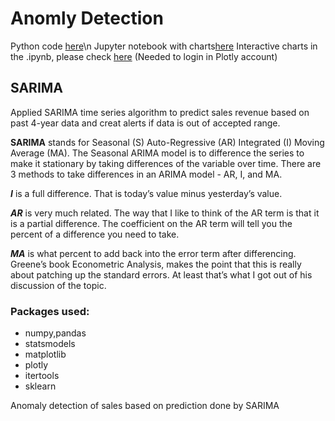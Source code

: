 # Anomly Detection

Python code [here](https://github.com/RuoyunCarina-D/Anomly-Detection-SARIMA/blob/master/SARIMA.py)\n
Jupyter notebook with charts[here](https://github.com/RuoyunCarina-D/Anomly-Detection-SARIMA/blob/master/SARIMA%20.ipynb)
Interactive charts in the .ipynb, please check [here](http://nbviewer.jupyter.org/github/RuoyunCarina-D/Anomly-Detection-SARIMA/blob/master/interactive%20source.ipynb) (Needed to login in Plotly account)



## SARIMA

Applied SARIMA time series algorithm to predict sales revenue based on past 4-year data and creat alerts if data is out of accepted range.

**SARIMA** stands for Seasonal (S) Auto-Regressive (AR) Integrated (I) Moving Average (MA). The Seasonal ARIMA model is to difference the series to make it stationary by taking differences of the variable over time. There are 3 methods to take differences in an ARIMA model - AR, I, and MA. 


**_I_** is a full difference. That is today’s value minus yesterday’s value.

**_AR_** is very much related. The way that I like to think of the AR term is that it is a partial difference. The coefficient on the AR term will tell you the percent of a difference you need to take. 

**_MA_** is what percent to add back into the error term after differencing. Greene’s book Econometric Analysis, makes the point that this is really about patching up the standard errors. At least that’s what I got out of his discussion of the topic.

### Packages used: 
* numpy,pandas
* statsmodels
* matplotlib
* plotly
* itertools
* sklearn



Anomaly detection of sales based on prediction done by SARIMA
